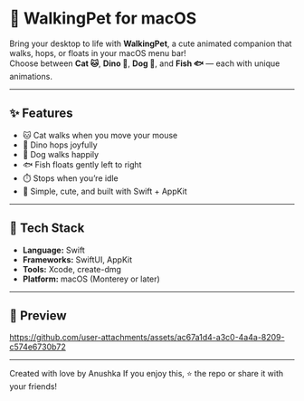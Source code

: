 # 🐾 WalkingPet for macOS

Bring your desktop to life with **WalkingPet**, a cute animated companion that walks, hops, or floats in your macOS menu bar!  
Choose between **Cat 🐱**, **Dino 🦖**, **Dog 🐶**, and **Fish 🐟** — each with unique animations.

---

## ✨ Features

- 🐱 Cat walks when you move your mouse  
- 🦖 Dino hops joyfully  
- 🐶 Dog walks happily  
- 🐟 Fish floats gently left to right  
- ⏱️ Stops when you’re idle  
- 🎨 Simple, cute, and built with Swift + AppKit

---


## 🧠 Tech Stack

- **Language:** Swift  
- **Frameworks:** SwiftUI, AppKit  
- **Tools:** Xcode, create-dmg  
- **Platform:** macOS (Monterey or later)

---

## 📸 Preview



https://github.com/user-attachments/assets/ac67a1d4-a3c0-4a4a-8209-c574e6730b72



---



Created with love by Anushka
If you enjoy this, ⭐ the repo or share it with your friends!
